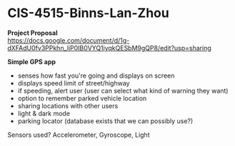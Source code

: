# CIS-4515-Binns-Lan-Zhou

__Project Proposal__  
https://docs.google.com/document/d/1g-dXFAdU0fv3PPkhn_ljP0IB0VYQ1iyqkQESbM9gQP8/edit?usp=sharing

__Simple GPS app__
+ senses how fast you're going and displays on screen
+ displays speed limit of street/highway
+ if speeding, alert user (user can select what kind of warning they want)
+ option to remember parked vehicle location
+ sharing locations with other users
+ light & dark mode
+ parking locator (database exists that we can possibly use?)

Sensors used? Accelerometer, Gyroscope, Light
